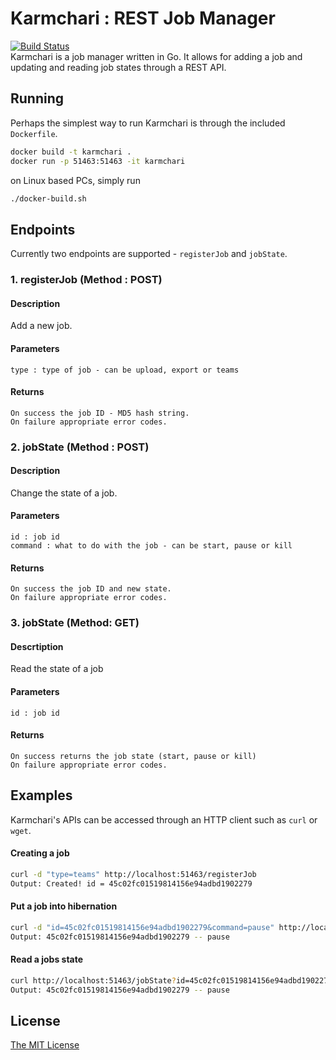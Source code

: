 # Karmchari : REST Job Manager
[![Build Status](https://travis-ci.org/archit-p/karmchari.svg?branch=master)](https://travis-ci.org/archit-p/karmchari)  
Karmchari is a job manager written in Go. It allows for adding a job and updating and reading job states through a REST API.

## Running
Perhaps the simplest way to run Karmchari is through the included `Dockerfile`.
```bash
docker build -t karmchari .
docker run -p 51463:51463 -it karmchari
```
on Linux based PCs, simply run
```bash
./docker-build.sh
```
## Endpoints
Currently two endpoints are supported - `registerJob` and `jobState`.
### 1. registerJob (Method : POST)
#### Description
Add a new job.
#### Parameters
```
type : type of job - can be upload, export or teams
```
#### Returns
```
On success the job ID - MD5 hash string.
On failure appropriate error codes.
```
### 2. jobState (Method : POST)
#### Description
Change the state of a job.
#### Parameters
```
id : job id
command : what to do with the job - can be start, pause or kill
```
#### Returns
```
On success the job ID and new state.
On failure appropriate error codes.
```
### 3. jobState (Method: GET)
#### Descrtiption
Read the state of a job
#### Parameters
```
id : job id
```
#### Returns
```
On success returns the job state (start, pause or kill)
On failure appropriate error codes.
```
## Examples
Karmchari's APIs can be accessed through an HTTP client such as `curl` or `wget`.
#### Creating a job
```bash
curl -d "type=teams" http://localhost:51463/registerJob
Output: Created! id = 45c02fc01519814156e94adbd1902279
```
#### Put a job into hibernation
```bash
curl -d "id=45c02fc01519814156e94adbd1902279&command=pause" http://localhost:51463/jobState
Output: 45c02fc01519814156e94adbd1902279 -- pause
```
#### Read a jobs state
```bash
curl http://localhost:51463/jobState?id=45c02fc01519814156e94adbd1902279
Output: 45c02fc01519814156e94adbd1902279 -- pause
```
## License
[The MIT License](LICENSE.md)
